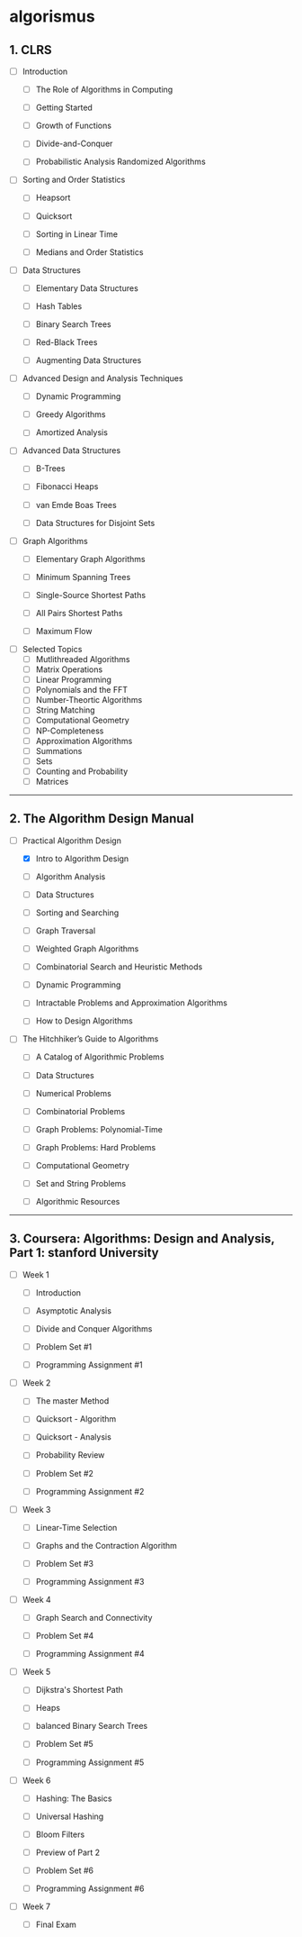 # algorismus

## 1. CLRS

- [ ] Introduction
  - [ ] The Role of Algorithms in Computing
  - [ ] Getting Started
  - [ ] Growth of Functions
  - [ ] Divide-and-Conquer
  - [ ] Probabilistic Analysis Randomized Algorithms


- [ ] Sorting and Order Statistics
  - [ ] Heapsort
  - [ ] Quicksort
  - [ ] Sorting in Linear Time
  - [ ] Medians and Order Statistics


- [ ] Data Structures   
  - [ ] Elementary Data Structures
  - [ ] Hash Tables
  - [ ] Binary Search Trees
  - [ ] Red-Black Trees
  - [ ] Augmenting Data Structures


- [ ] Advanced Design and Analysis Techniques
  - [ ] Dynamic Programming
  - [ ] Greedy Algorithms
  - [ ] Amortized Analysis


- [ ] Advanced Data Structures
  - [ ] B-Trees
  - [ ] Fibonacci Heaps
  - [ ] van Emde Boas Trees
  - [ ] Data Structures for Disjoint Sets


- [ ] Graph Algorithms
  - [ ] Elementary Graph Algorithms
  - [ ] Minimum Spanning Trees
  - [ ] Single-Source Shortest Paths
  - [ ] All Pairs Shortest Paths
  - [ ] Maximum Flow


- [ ] Selected Topics
  - [ ] Mutlithreaded Algorithms
  - [ ] Matrix Operations
  - [ ] Linear Programming
  - [ ] Polynomials and the FFT
  - [ ] Number-Theortic Algorithms
  - [ ] String Matching
  - [ ] Computational Geometry
  - [ ] NP-Completeness
  - [ ] Approximation Algorithms
  - [ ] Summations
  - [ ] Sets
  - [ ] Counting and Probability
  - [ ] Matrices

________________________________________________________________________________


## 2.  The Algorithm Design Manual

- [ ] Practical Algorithm Design
  - [x] Intro to Algorithm Design
  - [ ] Algorithm Analysis
  - [ ] Data Structures
  - [ ] Sorting and Searching
  - [ ] Graph Traversal
  - [ ] Weighted Graph Algorithms
  - [ ] Combinatorial Search and Heuristic Methods
  - [ ] Dynamic Programming
  - [ ] Intractable Problems and Approximation Algorithms
  - [ ] How to Design Algorithms


- [ ] The Hitchhiker’s Guide to Algorithms
  - [ ] A Catalog of Algorithmic Problems
  - [ ] Data Structures
  - [ ] Numerical Problems
  - [ ] Combinatorial Problems
  - [ ] Graph Problems: Polynomial-Time
  - [ ] Graph Problems: Hard Problems
  - [ ] Computational Geometry
  - [ ] Set and String Problems
  - [ ] Algorithmic Resources


__________________________________________________________________________________


## 3. Coursera: Algorithms: Design and Analysis, Part 1: stanford University

- [ ] Week 1

  - [ ] Introduction
  - [ ] Asymptotic Analysis
  - [ ] Divide and Conquer Algorithms
  - [ ] Problem Set #1
  - [ ] Programming Assignment #1


- [ ] Week 2

  - [ ] The master Method 
  - [ ] Quicksort - Algorithm
  - [ ] Quicksort - Analysis
  - [ ] Probability Review 
  - [ ] Problem Set #2
  - [ ] Programming Assignment #2


- [ ] Week 3

  - [ ] Linear-Time Selection
  - [ ] Graphs and the Contraction Algorithm
  - [ ] Problem Set #3
  - [ ] Programming Assignment #3


- [ ] Week 4

  - [ ] Graph Search and Connectivity
  - [ ] Problem Set #4
  - [ ] Programming Assignment #4


- [ ] Week 5

  - [ ] Dijkstra's Shortest Path
  - [ ] Heaps
  - [ ] balanced Binary Search Trees 
  - [ ] Problem Set #5
  - [ ] Programming Assignment #5


- [ ] Week 6

  - [ ] Hashing: The Basics
  - [ ] Universal Hashing 
  - [ ] Bloom Filters
  - [ ] Preview of Part 2
  - [ ] Problem Set #6
  - [ ] Programming Assignment #6


- [ ] Week 7

  - [ ] Final Exam 